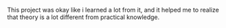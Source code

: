This project was okay like i learned a lot from it, and it helped me to realize that theory is a lot different from practical knowledge.